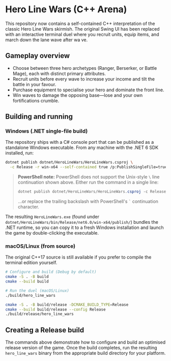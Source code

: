 # Hero Line Wars (C++ Arena)

This repository now contains a self-contained C++ interpretation of the classic Hero Line Wars skirmish. The original Swing UI
has been replaced with an interactive terminal duel where you recruit units, equip items, and march down the lane wave after wa
ve.

## Gameplay overview

- Choose between three hero archetypes (Ranger, Berserker, or Battle Mage), each with distinct primary attributes.
- Recruit units before every wave to increase your income and tilt the battle in your favour.
- Purchase equipment to specialise your hero and dominate the front line.
- Win waves to damage the opposing base—lose and your own fortifications crumble.

## Building and running

### Windows (.NET single-file build)

The repository ships with a C# console port that can be published as a standalone Windows executable. From any machine with the .NET 6 SDK installed, run:

```bash
dotnet publish dotnet/HeroLineWars/HeroLineWars.csproj \
  -c Release -r win-x64 --self-contained true /p:PublishSingleFile=true
```

> **PowerShell note:** PowerShell does not support the Unix-style `\` line continuation shown above.
> Either run the command in a single line:
>
> ```powershell
> dotnet publish dotnet/HeroLineWars/HeroLineWars.csproj -c Release -r win-x64 --self-contained true /p:PublishSingleFile=true
> ```
>
> …or replace the trailing backslash with PowerShell's `` ` `` continuation character.

The resulting `HeroLineWars.exe` (found under `dotnet/HeroLineWars/bin/Release/net6.0/win-x64/publish/`) bundles the .NET runtime, so you can copy it to a fresh Windows installation and launch the game by double-clicking the executable.

### macOS/Linux (from source)

The original C++17 source is still available if you prefer to compile the terminal edition yourself.

```bash
# Configure and build (Debug by default)
cmake -S . -B build
cmake --build build

# Run the duel (macOS/Linux)
./build/hero_line_wars
```

```bash
cmake -S . -B build/release -DCMAKE_BUILD_TYPE=Release
cmake --build build/release --config Release
./build/release/hero_line_wars
```

## Creating a Release build

The commands above demonstrate how to configure and build an optimised release version of the game. Once the build completes, run the resulting `hero_line_wars` binary from the appropriate build directory for your platform.
